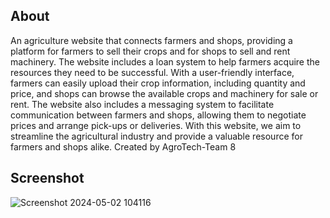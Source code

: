 ## About
An agriculture website that connects farmers and shops, providing a platform for farmers to sell their crops and for shops to sell and rent machinery. The website includes a loan system to help farmers acquire the resources they need to be successful. With a user-friendly interface, farmers can easily upload their crop information, including quantity and price, and shops can browse the available crops and machinery for sale or rent. The website also includes a messaging system to facilitate communication between farmers and shops, allowing them to negotiate prices and arrange pick-ups or deliveries. With this website, we aim to streamline the agricultural industry and provide a valuable resource for farmers and shops alike.
Created by AgroTech-Team 8
## Screenshot
![Screenshot 2024-05-02 104116](https://github.com/VirtualRiyon/Agro-RT-FrontEnd/assets/96416173/9f3c1f09-d50d-49f7-bc2e-a4f3b5d06b33)
